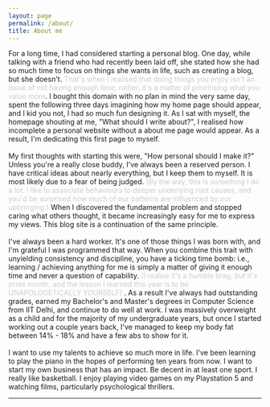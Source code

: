 ```yaml
---
layout: page
permalink: /about/
title: About me
---
```

For a long time, I had considered starting a personal blog. One day, while talking with a friend who had recently been laid off, she stated how she had so much time to focus on things she wants in life, such as creating a blog, but she doesn't. <span style="color: #CCCCCC">That's when I realised that doing things you enjoy isn't an issue of not having enough time; rather, it's a matter of prioritising what you value more</span>. I bought this domain with no plan in mind the very same day, spent the following three days imagining how my home page should appear, and I kid you not, I had so much fun designing it. As I sat with myself, the homepage shouting at me, "What should I write about?", I realised how incomplete a personal website without a about me page would appear. As a result, I'm dedicating this first page to myself.
<br>
<br>
My first thoughts with starting this were, "How personal should I make it?" Unless you're a really close buddy, I've always been a reserved person. I have critical ideas about nearly everything, but I keep them to myself. It is most likely due to a fear of being judged. <span style="color: #CCCCCC">(By the way, this is something I do a lot. I like to associate behaviours to deeper underlying root causes, and you'd be surprised how much of our patterns are influenced by our upbringing.)</span> When I discovered the fundamental problem and stopped caring what others thought, it became increasingly easy for me to express my views. This blog site is a continuation of the same principle.
<br>
<br>
I've always been a hard worker. It's one of those things I was born with, and I'm grateful I was programmed that way. When you combine this trait with unyielding consistency and discipline, you have a ticking time bomb: i.e., learning / achieving anything for me is simply a matter of giving it enough time and never a question of capability. <span style="color: #CCCCCC"> (I realise it's a humble brag, but it's pride month, and the lesson I learned this year is to be UNAPOLOGETICALLY YOURSELF) </span>. As a result I've always had outstanding grades, earned my Bachelor's and Master's degrees in Computer Science from IIT Delhi, and continue to do well at work. I was massively overweight as a child and for the majority of my undergraduate years, but once I started working out a couple years back, I've managed to keep my body fat between 14% - 18% and have a few abs to show for it.
<br>
<br>
I want to use my talents to achieve so much more in life. I've been learning to play the piano in the hopes of performing ten years from now. I want to start my own business that has an impact. Be decent in at least one sport. I really like basketball. I enjoy playing video games on my Playstation 5 and watching films, particularly psychological thrillers.

___